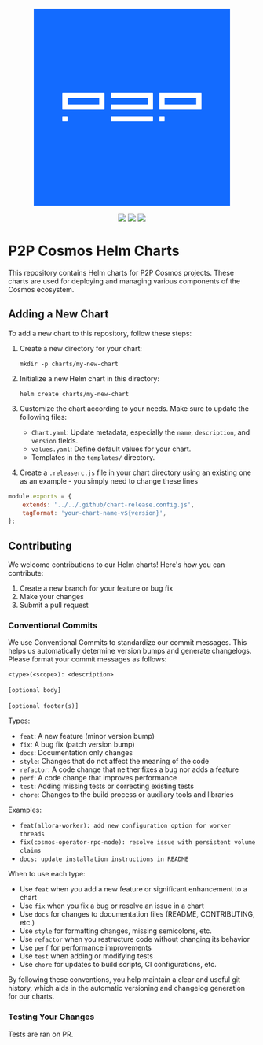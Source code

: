 <p align="center">
    <img width="400px" height=auto src="https://github.com/p2p-org/cosmos-helm-charts/blob/main/docs/images/logo.png?raw=true" />
</p>

<p align="center">
    <a href="https://x.com/P2Pvalidator"><img src="https://badgen.net/badge/twitter/@P2Pvalidator/1DA1F2?icon&label" /></a>
    <a href="https://github.com/p2p-org/cosmos-helm-charts"><img src="https://badgen.net/github/stars/p2p-org/cosmos-helm-charts?icon=github" /></a>
    <a href="https://github.com/p2p-org/cosmos-helm-charts"><img src="https://badgen.net/github/forks/p2p-org/cosmos-helm-charts?icon=github" /></a>
</p>

# P2P Cosmos Helm Charts

This repository contains Helm charts for P2P Cosmos projects. These charts are used for deploying and managing various components of the Cosmos ecosystem.

## Adding a New Chart

To add a new chart to this repository, follow these steps:

1. Create a new directory for your chart:

   ```
   mkdir -p charts/my-new-chart
   ```

2. Initialize a new Helm chart in this directory:

   ```
   helm create charts/my-new-chart
   ```

3. Customize the chart according to your needs. Make sure to update the following files:
   - `Chart.yaml`: Update metadata, especially the `name`, `description`, and `version` fields.
   - `values.yaml`: Define default values for your chart.
   - Templates in the `templates/` directory.

4. Create a `.releaserc.js` file in your chart directory using an existing one as an example - you simply need to change these lines

```js
module.exports = {
    extends: '../../.github/chart-release.config.js',
    tagFormat: 'your-chart-name-v${version}',
};
```

## Contributing

We welcome contributions to our Helm charts! Here's how you can contribute:

1. Create a new branch for your feature or bug fix
2. Make your changes
3. Submit a pull request

### Conventional Commits

We use Conventional Commits to standardize our commit messages. This helps us automatically determine version bumps and generate changelogs. Please format your commit messages as follows:

```
<type>(<scope>): <description>

[optional body]

[optional footer(s)]
```

Types:

- `feat`: A new feature (minor version bump)
- `fix`: A bug fix (patch version bump)
- `docs`: Documentation only changes
- `style`: Changes that do not affect the meaning of the code
- `refactor`: A code change that neither fixes a bug nor adds a feature
- `perf`: A code change that improves performance
- `test`: Adding missing tests or correcting existing tests
- `chore`: Changes to the build process or auxiliary tools and libraries

Examples:

- `feat(allora-worker): add new configuration option for worker threads`
- `fix(cosmos-operator-rpc-node): resolve issue with persistent volume claims`
- `docs: update installation instructions in README`

When to use each type:

- Use `feat` when you add a new feature or significant enhancement to a chart
- Use `fix` when you fix a bug or resolve an issue in a chart
- Use `docs` for changes to documentation files (README, CONTRIBUTING, etc.)
- Use `style` for formatting changes, missing semicolons, etc.
- Use `refactor` when you restructure code without changing its behavior
- Use `perf` for performance improvements
- Use `test` when adding or modifying tests
- Use `chore` for updates to build scripts, CI configurations, etc.

By following these conventions, you help maintain a clear and useful git history, which aids in the automatic versioning and changelog generation for our charts.

### Testing Your Changes

Tests are ran on PR.

